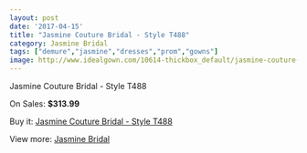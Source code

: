 ```yaml
---
layout: post
date: '2017-04-15'
title: "Jasmine Couture Bridal - Style T488"
category: Jasmine Bridal
tags: ["demure","jasmine","dresses","prom","gowns"]
image: http://www.idealgown.com/10614-thickbox_default/jasmine-couture-bridal-style-t488.jpg
---
```

Jasmine Couture Bridal - Style T488

On Sales: **$313.99**
<a href="https://www.idealgown.com/en/jasmine-bridal/4362-jasmine-couture-bridal-style-t488.html"><amp-img layout="responsive" width="600" height="600" src="//www.idealgown.com/10614-thickbox_default/jasmine-couture-bridal-style-t488.jpg" alt="Jasmine Couture Bridal - Style T488 0" /></a>

Buy it: [Jasmine Couture Bridal - Style T488](https://www.idealgown.com/en/jasmine-bridal/4362-jasmine-couture-bridal-style-t488.html "Jasmine Couture Bridal - Style T488")

View more: [Jasmine Bridal](https://www.idealgown.com/en/50-jasmine-bridal "Jasmine Bridal")